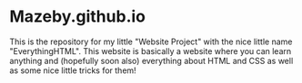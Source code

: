 # Mazeby.github.io
This is the repository for my little "Website Project" with the nice little name "EverythingHTML".
This website is basically a website where you can learn anything and (hopefully soon also) everything about HTML and CSS as well as some nice little tricks for them!
